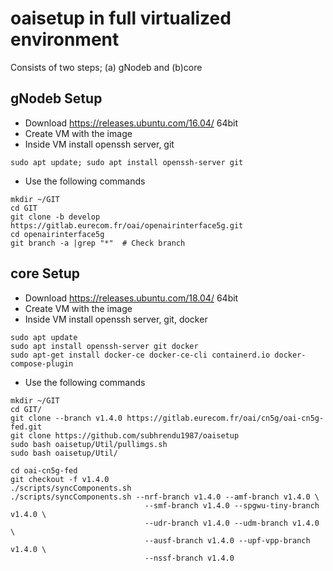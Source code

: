 # oaisetup in full virtualized environment
Consists of two steps; (a) gNodeb and (b)core

## gNodeb Setup
* Download https://releases.ubuntu.com/16.04/  64bit
* Create VM with the image
* Inside VM install openssh server, git
```
sudo apt update; sudo apt install openssh-server git
```
* Use the following commands
```
mkdir ~/GIT
cd GIT
git clone -b develop https://gitlab.eurecom.fr/oai/openairinterface5g.git
cd openairinterface5g
git branch -a |grep "*"  # Check branch
```

## core Setup
* Download https://releases.ubuntu.com/18.04/  64bit
* Create VM with the image
* Inside VM install openssh server, git, docker
```
sudo apt update
sudo apt install openssh-server git docker
sudo apt-get install docker-ce docker-ce-cli containerd.io docker-compose-plugin
```
* Use the following commands 
```
mkdir ~/GIT
cd GIT/
git clone --branch v1.4.0 https://gitlab.eurecom.fr/oai/cn5g/oai-cn5g-fed.git
git clone https://github.com/subhrendu1987/oaisetup
sudo bash oaisetup/Util/pullimgs.sh
sudo bash oaisetup/Util/

cd oai-cn5g-fed
git checkout -f v1.4.0
./scripts/syncComponents.sh
./scripts/syncComponents.sh --nrf-branch v1.4.0 --amf-branch v1.4.0 \
                              --smf-branch v1.4.0 --spgwu-tiny-branch v1.4.0 \
                              --udr-branch v1.4.0 --udm-branch v1.4.0 \
                              --ausf-branch v1.4.0 --upf-vpp-branch v1.4.0 \
                              --nssf-branch v1.4.0

```
